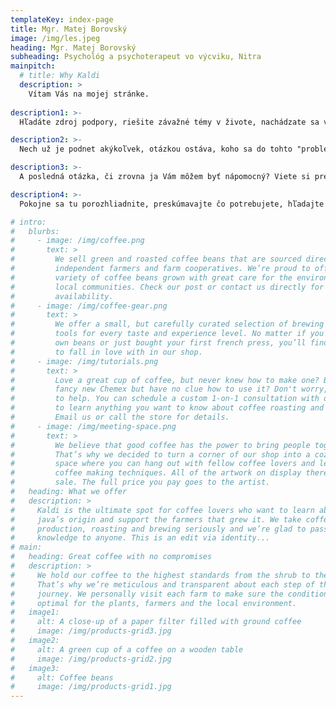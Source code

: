 ```yaml
---
templateKey: index-page
title: Mgr. Matej Borovský
image: /img/les.jpeg
heading: Mgr. Matej Borovský
subheading: Psychológ a psychoterapeut vo výcviku, Nitra
mainpitch:
  # title: Why Kaldi
  description: >
    Vítam Vás na mojej stránke.
    
description1: >-
  Hľadáte zdroj podpory, riešite závažné témy v živote, nachádzate sa v situácii, ktorá je náročná, zaujíma Vás psychológia, terapia, osobnostný rozvoj alebo je to úplne iný podnet, ktorý Vás sem priviedol? 

description2: >-
  Nech už je podnet akýkoľvek, otázkou ostáva, koho sa do tohto "problému" rozhodnete prizvať a zasvätiť. Kto by Vám v tom mohol byť nápomocný.

description3: >-
  A posledná otázka, či zrovna ja Vám môžem byť nápomocný? Viete si predstaviť, že naše spoločné stretávania Vám môžu priniesť úžitok?

description4: >-
  Pokojne sa tu porozhliadnite, preskúmavajte čo potrebujete, hľadajte odpoveď. 

# intro:
#   blurbs:
#     - image: /img/coffee.png
#       text: >
#         We sell green and roasted coffee beans that are sourced directly from
#         independent farmers and farm cooperatives. We’re proud to offer a
#         variety of coffee beans grown with great care for the environment and
#         local communities. Check our post or contact us directly for current
#         availability.
#     - image: /img/coffee-gear.png
#       text: >
#         We offer a small, but carefully curated selection of brewing gear and
#         tools for every taste and experience level. No matter if you roast your
#         own beans or just bought your first french press, you’ll find a gadget
#         to fall in love with in our shop.
#     - image: /img/tutorials.png
#       text: >
#         Love a great cup of coffee, but never knew how to make one? Bought a
#         fancy new Chemex but have no clue how to use it? Don't worry, we’re here
#         to help. You can schedule a custom 1-on-1 consultation with our baristas
#         to learn anything you want to know about coffee roasting and brewing.
#         Email us or call the store for details.
#     - image: /img/meeting-space.png
#       text: >
#         We believe that good coffee has the power to bring people together.
#         That’s why we decided to turn a corner of our shop into a cozy meeting
#         space where you can hang out with fellow coffee lovers and learn about
#         coffee making techniques. All of the artwork on display there is for
#         sale. The full price you pay goes to the artist.
#   heading: What we offer
#   description: >
#     Kaldi is the ultimate spot for coffee lovers who want to learn about their
#     java’s origin and support the farmers that grew it. We take coffee
#     production, roasting and brewing seriously and we’re glad to pass that
#     knowledge to anyone. This is an edit via identity...
# main:
#   heading: Great coffee with no compromises
#   description: >
#     We hold our coffee to the highest standards from the shrub to the cup.
#     That’s why we’re meticulous and transparent about each step of the coffee’s
#     journey. We personally visit each farm to make sure the conditions are
#     optimal for the plants, farmers and the local environment.
#   image1:
#     alt: A close-up of a paper filter filled with ground coffee
#     image: /img/products-grid3.jpg
#   image2:
#     alt: A green cup of a coffee on a wooden table
#     image: /img/products-grid2.jpg
#   image3:
#     alt: Coffee beans
#     image: /img/products-grid1.jpg
---
```

